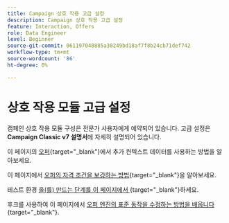 ```yaml
---
title: Campaign 상호 작용 고급 설정
description: Campaign 상호 작용 고급 설정
feature: Interaction, Offers
role: Data Engineer
level: Beginner
source-git-commit: 061197048885a30249bd18af7f8b24cb71def742
workflow-type: tm+mt
source-wordcount: '86'
ht-degree: 0%

---
```


# 상호 작용 모듈 고급 설정

캠페인 상호 작용 모듈 구성은 전문가 사용자에게 예약되어 있습니다. 고급 설정은 **Campaign Classic v7 설명서**&#x200B;에 자세히 설명되어 있습니다.

이 페이지의 [오퍼](https://experienceleague.adobe.com/docs/campaign-classic/using/managing-offers/advanced-parameters/additional-data.html){target="_blank"}에서 추가 컨텍스트 데이터를 사용하는 방법을 알아보세요.

이 페이지에서 [오퍼의 자격 조건을 보강하는 방법](https://experienceleague.adobe.com/docs/campaign-classic/using/managing-offers/advanced-parameters/extension-example.html){target="_blank"}을 알아보세요.

테스트 환경 [을(를) 만드는 단계를 이 페이지에서 ](https://experienceleague.adobe.com/docs/campaign-classic/using/managing-offers/advanced-parameters/creating-a-test-environment.html){target="_blank"}하세요.

후크를 사용하여 이 페이지에서 [오퍼 엔진의 표준 동작을 수정하는 방법을 배웁니다](https://experienceleague.adobe.com/docs/campaign-classic/using/managing-offers/advanced-parameters/hooks.html){target="_blank"}.

